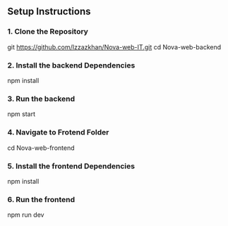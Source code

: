 ## **Setup Instructions**

### 1. Clone the Repository

git https://github.com/Izzazkhan/Nova-web-IT.git
cd Nova-web-backend

### 2. Install the backend Dependencies
npm install

### 3. Run the backend
npm start

### 4. Navigate to Frotend Folder
cd Nova-web-frontend

### 5. Install the frontend Dependencies
npm install

### 6. Run the frontend
npm run dev
